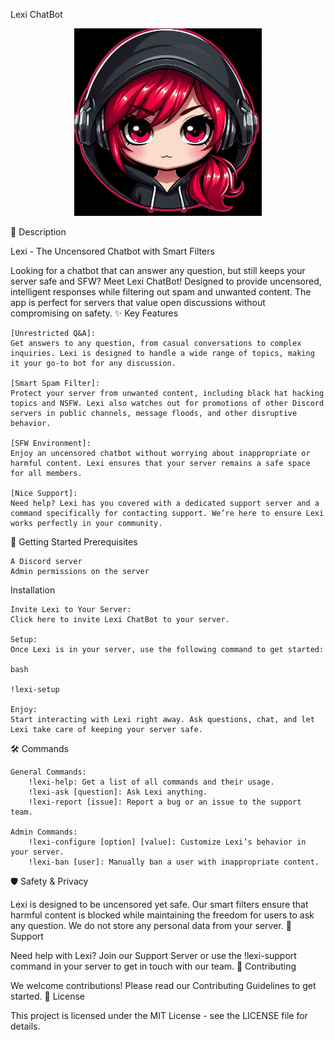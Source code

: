 Lexi ChatBot

<p align="center">
  <img src="https://github.com/josemlwdf/media/blob/main/lexi/Lexi_Avatar.jpg" alt="Lexi Logo" width="300" height="300">
</p>
📝 Description

Lexi - The Uncensored Chatbot with Smart Filters

Looking for a chatbot that can answer any question, but still keeps your server safe and SFW? Meet Lexi ChatBot! Designed to provide uncensored, intelligent responses while filtering out spam and unwanted content. The app is perfect for servers that value open discussions without compromising on safety.
✨ Key Features

    [Unrestricted Q&A]:
    Get answers to any question, from casual conversations to complex inquiries. Lexi is designed to handle a wide range of topics, making it your go-to bot for any discussion.

    [Smart Spam Filter]:
    Protect your server from unwanted content, including black hat hacking topics and NSFW. Lexi also watches out for promotions of other Discord servers in public channels, message floods, and other disruptive behavior.

    [SFW Environment]:
    Enjoy an uncensored chatbot without worrying about inappropriate or harmful content. Lexi ensures that your server remains a safe space for all members.

    [Nice Support]:
    Need help? Lexi has you covered with a dedicated support server and a command specifically for contacting support. We’re here to ensure Lexi works perfectly in your community.

🚀 Getting Started
Prerequisites

    A Discord server
    Admin permissions on the server

Installation

    Invite Lexi to Your Server:
    Click here to invite Lexi ChatBot to your server.

    Setup:
    Once Lexi is in your server, use the following command to get started:

    bash

    !lexi-setup

    Enjoy:
    Start interacting with Lexi right away. Ask questions, chat, and let Lexi take care of keeping your server safe.

🛠️ Commands

    General Commands:
        !lexi-help: Get a list of all commands and their usage.
        !lexi-ask [question]: Ask Lexi anything.
        !lexi-report [issue]: Report a bug or an issue to the support team.

    Admin Commands:
        !lexi-configure [option] [value]: Customize Lexi’s behavior in your server.
        !lexi-ban [user]: Manually ban a user with inappropriate content.

🛡️ Safety & Privacy

Lexi is designed to be uncensored yet safe. Our smart filters ensure that harmful content is blocked while maintaining the freedom for users to ask any question. We do not store any personal data from your server.
👥 Support

Need help with Lexi? Join our Support Server or use the !lexi-support command in your server to get in touch with our team.
🤝 Contributing

We welcome contributions! Please read our Contributing Guidelines to get started.
📝 License

This project is licensed under the MIT License - see the LICENSE file for details.
